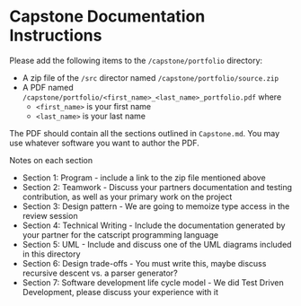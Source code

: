 # Capstone Documentation Instructions

Please add the following items to the `/capstone/portfolio` directory:

* A zip file of the `/src` director named `/capstone/portfolio/source.zip`
* A PDF named `/capstone/portfolio/<first_name>_<last_name>_portfolio.pdf` where
    * `<first_name>` is your first name
    * `<last_name>` is your last name

The PDF should contain all the sections outlined in `Capstone.md`.  You may use whatever software
you want to author the PDF.

Notes on each section

* Section 1: Program - include a link to the zip file mentioned above
* Section 2: Teamwork - Discuss your partners documentation and testing contribution, as well as your primary work on the project
* Section 3: Design pattern - We are going to memoize type access in the review session
* Section 4: Technical Writing - Include the documentation generated by your partner for the catscript programming language
* Section 5: UML - Include and discuss one of the UML diagrams included in this directory
* Section 6: Design trade-offs - You must write this, maybe discuss recursive descent vs. a parser generator?
* Section 7: Software development life cycle model - We did Test Driven Development, please discuss your experience with it


